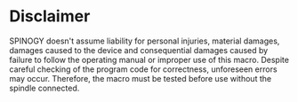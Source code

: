 # Disclaimer

SPINOGY doesn't assume liability for personal injuries, material damages, damages caused to the device and consequential damages caused by failure to follow the operating manual or improper use of this macro.
Despite careful checking of the program code for correctness, unforeseen errors may occur.
Therefore, the macro must be tested before use without the spindle connected.
